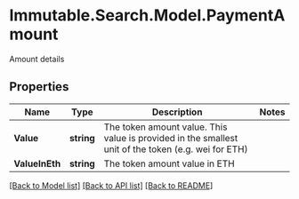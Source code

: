 # Immutable.Search.Model.PaymentAmount
Amount details

## Properties

Name | Type | Description | Notes
------------ | ------------- | ------------- | -------------
**Value** | **string** | The token amount value. This value is provided in the smallest unit of the token (e.g. wei for ETH) | 
**ValueInEth** | **string** | The token amount value in ETH | 

[[Back to Model list]](../README.md#documentation-for-models) [[Back to API list]](../README.md#documentation-for-api-endpoints) [[Back to README]](../README.md)

